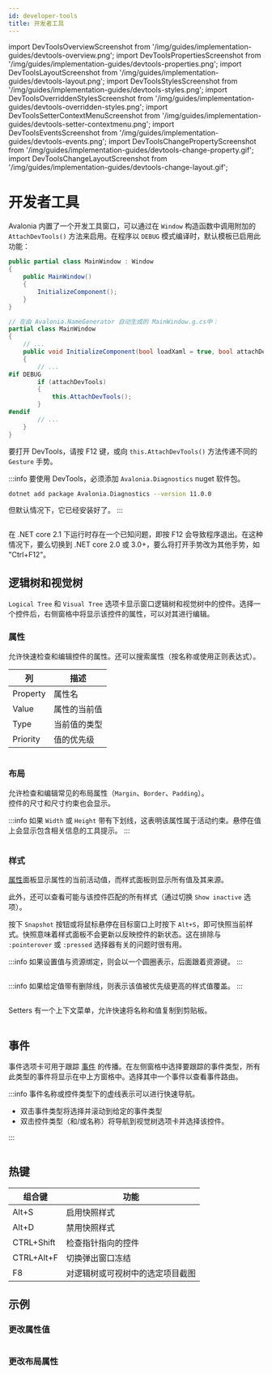 ```yaml
---
id: developer-tools
title: 开发者工具
---
```


import DevToolsOverviewScreenshot from '/img/guides/implementation-guides/devtools-overview.png';
import DevToolsPropertiesScreenshot from '/img/guides/implementation-guides/devtools-properties.png';
import DevToolsLayoutScreenshot from '/img/guides/implementation-guides/devtools-layout.png';
import DevToolsStylesScreenshot from '/img/guides/implementation-guides/devtools-styles.png';
import DevToolsOverriddenStylesScreenshot from '/img/guides/implementation-guides/devtools-overridden-styles.png';
import DevToolsSetterContextMenuScreenshot from '/img/guides/implementation-guides/devtools-setter-contextmenu.png';
import DevToolsEventsScreenshot from '/img/guides/implementation-guides/devtools-events.png';
import DevToolsChangePropertyScreenshot from '/img/guides/implementation-guides/devtools-change-property.gif';
import DevToolsChangeLayoutScreenshot from '/img/guides/implementation-guides/devtools-change-layout.gif';

# 开发者工具

Avalonia 内置了一个开发工具窗口，可以通过在 `Window` 构造函数中调用附加的 `AttachDevTools()` 方法来启用。在程序以 `DEBUG` 模式编译时，默认模板已启用此功能：

```csharp
public partial class MainWindow : Window
{
    public MainWindow()
    {
        InitializeComponent();
    }
}

// 在由 Avalonia.NameGenerator 自动生成的 MainWindow.g.cs中：
partial class MainWindow
{
    // ...
    public void InitializeComponent(bool loadXaml = true, bool attachDevTools = true)
    {
        // ...
#if DEBUG
        if (attachDevTools)
        {
            this.AttachDevTools();
        }
#endif
        // ...
    }
}
```

要打开 DevTools，请按 F12 键，或向 `this.AttachDevTools()` 方法传递不同的 `Gesture` 手势。

:::info
要使用 DevTools，必须添加 `Avalonia.Diagnostics` nuget 软件包。

```bash
dotnet add package Avalonia.Diagnostics --version 11.0.0
```

但默认情况下，它已经安装好了。
:::

<img className="center" src={DevToolsOverviewScreenshot} alt="" />

在 .NET core 2.1 下运行时存在一个已知问题，即按 F12 会导致程序退出。在这种情况下，要么切换到 .NET core 2.0 或 3.0+，要么将打开手势改为其他手势，如 "Ctrl+F12"。

## 逻辑树和视觉树

`Logical Tree` 和 `Visual Tree` 选项卡显示窗口逻辑树和视觉树中的控件。选择一个控件后，右侧窗格中将显示该控件的属性，可以对其进行编辑。

### 属性

允许快速检查和编辑控件的属性。还可以搜索属性（按名称或使用正则表达式）。

| 列   | 描述                   |
| -------- | ----------------------------- |
| Property | 属性名          |
| Value    | 属性的当前值 |
| Type     | 当前值的类型     |
| Priority | 值的优先级        |

<img className="center" src={DevToolsPropertiesScreenshot} alt="" />

### 布局

允许检查和编辑常见的布局属性（`Margin`、`Border`、`Padding`）。\
控件的尺寸和尺寸约束也会显示。

:::info
如果 `Width` 或 `Height` 带有下划线，这表明该属性属于活动约束。悬停在值上会显示包含相关信息的工具提示。
:::

<img className="center" src={DevToolsLayoutScreenshot} alt="" />

### 样式

[属性](developer-tools.md#属性)面板显示属性的当前活动值，而样式面板则显示所有值及其来源。

此外，还可以查看可能与该控件匹配的所有样式（通过切换 `Show inactive` 选项）。

按下 `Snapshot` 按钮或将鼠标悬停在目标窗口上时按下 `Alt+S`，即可快照当前样式。快照意味着样式面板不会更新以反映控件的新状态。这在排除与 `:pointerover` 或 `:pressed` 选择器有关的问题时很有用。

:::info
如果设置值与资源绑定，则会以一个圆圈表示，后面跟着资源键。
:::

<img className="center" src={DevToolsStylesScreenshot} alt="" />

:::info
如果给定值带有删除线，则表示该值被优先级更高的样式值覆盖。
:::

<img className="center" src={DevToolsOverriddenStylesScreenshot} alt="" />

Setters 有一个上下文菜单，允许快速将名称和值复制到剪贴板。

<img className="center" src={DevToolsSetterContextMenuScreenshot} alt="" />

## 事件

事件选项卡可用于跟踪 [事件](../../concepts/input/) 的传播。在左侧窗格中选择要跟踪的事件类型，所有此类型的事件将显示在中上方窗格中。选择其中一个事件以查看事件路由。

:::info
事件名称或控件类型下的虚线表示可以进行快速导航。

* 双击事件类型将选择并滚动到给定的事件类型
* 双击控件类型（和/或名称）将导航到视觉树选项卡并选择该控件。

:::

<img className="center" src={DevToolsEventsScreenshot} alt="" />

## 热键

| 组合键 | 功能                      |
| ---------------- | ------------------------------|
| Alt+S            | 启用快照样式        |
| Alt+D            | 禁用快照样式       |
| CTRL+Shift       | 检查指针指向的控件  |
| CTRL+Alt+F       | 切换弹出窗口冻结           |
| F8               | 对逻辑树或可视树中的选定项目截图|

## 示例

### 更改属性值

<img className="center" src={DevToolsChangePropertyScreenshot} alt="" />

### 更改布局属性

<img className="center" src={DevToolsChangeLayoutScreenshot} alt="" />
